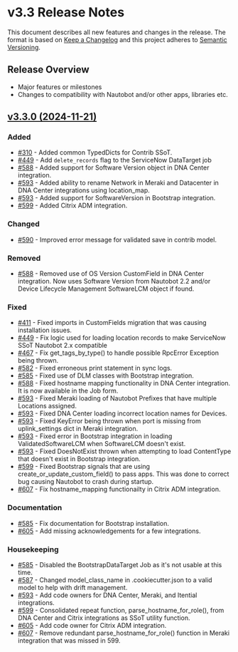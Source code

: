 
# v3.3 Release Notes

This document describes all new features and changes in the release. The format is based on [Keep a Changelog](https://keepachangelog.com/en/1.0.0/) and this project adheres to [Semantic Versioning](https://semver.org/spec/v2.0.0.html).

## Release Overview

- Major features or milestones
- Changes to compatibility with Nautobot and/or other apps, libraries etc.

## [v3.3.0 (2024-11-21)](https://github.com/nautobot/nautobot-app-ssot/releases/tag/v3.3.0)

### Added

- [#310](https://github.com/nautobot/nautobot-app-ssot/issues/310) - Added common TypedDicts for Contrib SSoT.
- [#449](https://github.com/nautobot/nautobot-app-ssot/issues/449) - Add `delete_records` flag to the ServiceNow DataTarget job
- [#588](https://github.com/nautobot/nautobot-app-ssot/issues/588) - Added support for Software Version object in DNA Center integration.
- [#593](https://github.com/nautobot/nautobot-app-ssot/issues/593) - Added ability to rename Network in Meraki and Datacenter in DNA Center integrations using location_map.
- [#593](https://github.com/nautobot/nautobot-app-ssot/issues/593) - Added support for SoftwareVersion in Bootstrap integration.
- [#599](https://github.com/nautobot/nautobot-app-ssot/issues/599) - Added Citrix ADM integration.

### Changed

- [#590](https://github.com/nautobot/nautobot-app-ssot/issues/590) - Improved error message for validated save in contrib model.

### Removed

- [#588](https://github.com/nautobot/nautobot-app-ssot/issues/588) - Removed use of OS Version CustomField in DNA Center integration. Now uses Software Version from Nautobot 2.2 and/or Device Lifecycle Management SoftwareLCM object if found.

### Fixed

- [#411](https://github.com/nautobot/nautobot-app-ssot/issues/411) - Fixed imports in CustomFields migration that was causing installation issues.
- [#449](https://github.com/nautobot/nautobot-app-ssot/issues/449) - Fix logic used for loading location records to make ServiceNow SSoT Nautobot 2.x compatible
- [#467](https://github.com/nautobot/nautobot-app-ssot/issues/467) - Fix get_tags_by_type() to handle possible RpcError Exception being thrown.
- [#582](https://github.com/nautobot/nautobot-app-ssot/issues/582) - Fixed erroneous print statement in sync logs.
- [#585](https://github.com/nautobot/nautobot-app-ssot/issues/585) - Fixed use of DLM classes with Bootstrap integration.
- [#588](https://github.com/nautobot/nautobot-app-ssot/issues/588) - Fixed hostname mapping functionality in DNA Center integration. It is now available in the Job form.
- [#593](https://github.com/nautobot/nautobot-app-ssot/issues/593) - Fixed Meraki loading of Nautobot Prefixes that have multiple Locations assigned.
- [#593](https://github.com/nautobot/nautobot-app-ssot/issues/593) - Fixed DNA Center loading incorrect location names for Devices.
- [#593](https://github.com/nautobot/nautobot-app-ssot/issues/593) - Fixed KeyError being thrown when port is missing from uplink_settings dict in Meraki integration.
- [#593](https://github.com/nautobot/nautobot-app-ssot/issues/593) - Fixed error in Bootstrap integration in loading ValidatedSoftwareLCM when SoftwareLCM doesn't exist.
- [#593](https://github.com/nautobot/nautobot-app-ssot/issues/593) - Fixed DoesNotExist thrown when attempting to load ContentType that doesn't exist in Bootstrap integration.
- [#599](https://github.com/nautobot/nautobot-app-ssot/issues/599) - Fixed Bootstrap signals that are using create_or_update_custom_field() to pass apps. This was done to correct bug causing Nautobot to crash during startup.
- [#607](https://github.com/nautobot/nautobot-app-ssot/issues/607) - Fix hostname_mapping functionailty in Citrix ADM integration.

### Documentation

- [#585](https://github.com/nautobot/nautobot-app-ssot/issues/585) - Fix documentation for Bootstrap installation.
- [#605](https://github.com/nautobot/nautobot-app-ssot/issues/605) - Add missing acknowledgements for a few integrations.

### Housekeeping

- [#585](https://github.com/nautobot/nautobot-app-ssot/issues/585) - Disabled the BootstrapDataTarget Job as it's not usable at this time.
- [#587](https://github.com/nautobot/nautobot-app-ssot/issues/587) - Changed model_class_name in .cookiecutter.json to a valid model to help with drift management.
- [#593](https://github.com/nautobot/nautobot-app-ssot/issues/593) - Add code owners for DNA Center, Meraki, and Itential integrations.
- [#599](https://github.com/nautobot/nautobot-app-ssot/issues/599) - Consolidated repeat function, parse_hostname_for_role(), from DNA Center and Citrix integrations as SSoT utility function.
- [#605](https://github.com/nautobot/nautobot-app-ssot/issues/605) - Add code owner for Citrix ADM integration.
- [#607](https://github.com/nautobot/nautobot-app-ssot/issues/607) - Remove redundant parse_hostname_for_role() function in Meraki integration that was missed in 599.
